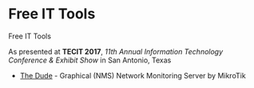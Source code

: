 # Free IT Tools
Free IT Tools

As presented at **TECIT 2017**, *11th Annual Information Technology Conference & Exhibit Show* in San Antonio, Texas

* [The Dude](https://mikrotik.com/thedude) - Graphical (NMS) Network Monitoring Server by MikroTik
